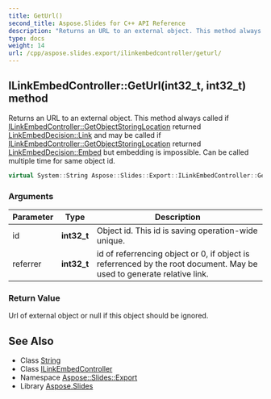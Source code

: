 ```yaml
---
title: GetUrl()
second_title: Aspose.Slides for C++ API Reference
description: "Returns an URL to an external object. This method always called if ILinkEmbedController::GetObjectStoringLocation returned LinkEmbedDecision::Link and may be called if ILinkEmbedController::GetObjectStoringLocation returned LinkEmbedDecision::Embed but embedding is impossible. Can be called multiple time for same object id."
type: docs
weight: 14
url: /cpp/aspose.slides.export/ilinkembedcontroller/geturl/
---
```

## ILinkEmbedController::GetUrl(int32_t, int32_t) method


Returns an URL to an external object. This method always called if [ILinkEmbedController::GetObjectStoringLocation](../getobjectstoringlocation/) returned [LinkEmbedDecision::Link](../../linkembeddecision/) and may be called if [ILinkEmbedController::GetObjectStoringLocation](../getobjectstoringlocation/) returned [LinkEmbedDecision::Embed](../../linkembeddecision/) but embedding is impossible. Can be called multiple time for same object id.

```cpp
virtual System::String Aspose::Slides::Export::ILinkEmbedController::GetUrl(int32_t id, int32_t referrer)=0
```


### Arguments

| Parameter | Type | Description |
| --- | --- | --- |
| id | **int32_t** | Object id. This id is saving operation-wide unique. |
| referrer | **int32_t** | id of referrencing object or 0, if object is referrenced by the root document. May be used to generate relative link. |

### Return Value

Url of external object or null if this object should be ignored.

## See Also

* Class [String](../../system/string/)
* Class [ILinkEmbedController](./)
* Namespace [Aspose::Slides::Export](../)
* Library [Aspose.Slides](../../)